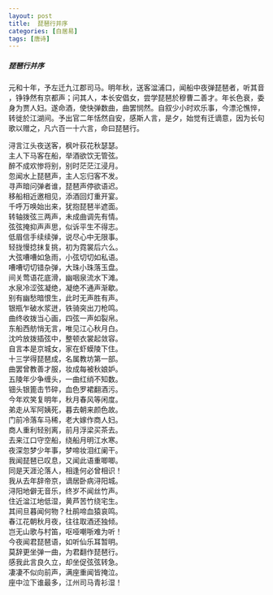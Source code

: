 ```yaml
---
layout: post
title:  琵琶行并序
categories: [白居易]
tags: [唐诗]
---
```


##### 琵琶行并序

元和十年，予左迁九江郡司马。明年秋，送客湓浦口，闻船中夜弹琵琶者，听其音	
，铮铮然有京都声；问其人，本长安倡女，尝学琵琶於穆曹二善才。年长色衰，委	
身为贾人妇。遂命酒，使快弹数曲，曲罢悯然。自叙少小时欢乐事，今漂沦憔悴，	
转徙於江湖间。予出官二年恬然自安，感斯人言，是夕，始觉有迁谪意，因为长句	
歌以赠之，凡六百一十六言，命曰琵琶行。	
	
浔言江头夜送客，枫叶荻花秋瑟瑟。	<br>
主人下马客在船，举酒欲饮无管弦。	<br>
醉不成欢惨将别，别时茫茫江浸月。	<br>
忽闻水上琵琶声，主人忘归客不发。	<br>
寻声暗问弹者谁，琵琶声停欲语迟。	<br>
移船相近邀相见，添酒回灯重开宴。	<br>
千呼万唤始出来，犹抱琵琶半遮面。	<br>
转轴拨弦三两声，未成曲调先有情。	<br>
弦弦掩抑声声思，似诉平生不得志。	<br>
低眉信手续续弹，说尽心中无限事。	<br>
轻拢慢捻抹复挑，初为霓裳后六么。	<br>
大弦嘈嘈如急雨，小弦切切如私语。	<br>
嘈嘈切切错杂弹，大珠小珠落玉盘。	<br>
间关莺语花底滑，幽咽泉流水下滩。	<br>
水泉冷涩弦凝绝，凝绝不通声渐歇。	<br>
别有幽愁暗恨生，此时无声胜有声。	<br>
银瓶乍破水浆迸，铁骑突出刀枪鸣。	<br>
曲终收拨当心画，四弦一声如裂帛。	<br>
东船西舫悄无言，唯见江心秋月白。	<br>
沈吟放拨插弦中，整顿衣裳起敛容。	<br>
自言本是京城女，家在虾蟆陵下住。	<br>
十三学得琵琶成，名属教坊第一部。	<br>
曲罢曾教善才服，妆成每被秋娘妒。	<br>
五陵年少争缠头，一曲红绡不知数。	<br>
钿头银篦击节碎，血色罗裙翻酒污。	<br>
今年欢笑复明年，秋月春风等闲度。	<br>
弟走从军阿姨死，暮去朝来颜色故。	<br>
门前冷落车马稀，老大嫁作商人妇。	<br>
商人重利轻别离，前月浮梁买茶去。	<br>
去来江口守空船，绕船月明江水寒。	<br>
夜深忽梦少年事，梦啼妆泪红阑干。	<br>
我闻琵琶已叹息，又闻此语重唧唧。	<br>
同是天涯沦落人，相逢何必曾相识！	<br>
我从去年辞帝京，谪居卧病浔阳城。	<br>
浔阳地僻无音乐，终岁不闻丝竹声。	<br>
住近湓江地低湿，黄芦苦竹绕宅生。	<br>
其间旦暮闻何物？杜鹃啼血猿哀鸣。	<br>
春江花朝秋月夜，往往取酒还独倾。	<br>
岂无山歌与村笛，呕哑嘲哳难为听！	<br>
今夜闻君琵琶语，如听仙乐耳暂明。	<br>
莫辞更坐弹一曲，为君翻作琵琶行。	<br>
感我此言良久立，却坐促弦弦转急。	<br>
凄凄不似向前声，满座重闻皆掩泣。	<br>
座中泣下谁最多，江州司马青衫湿！	<br>


































